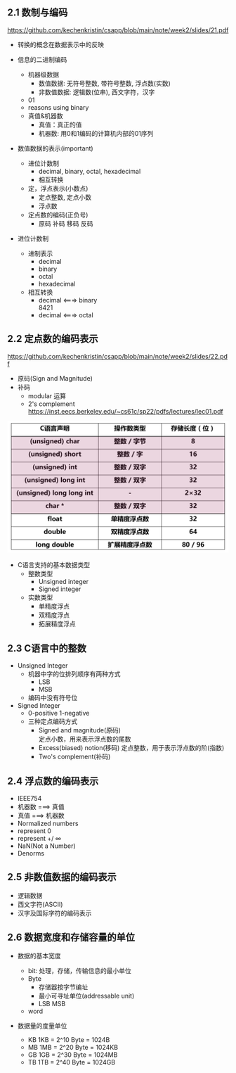 ## 2.1 数制与编码
https://github.com/kechenkristin/csapp/blob/main/note/week2/slides/21.pdf
- 转换的概念在数据表示中的反映

- 信息的二进制编码
	- 机器级数据
		- 数值数据: 无符号整数, 带符号整数, 浮点数(实数)
		- 非数值数据: 逻辑数(位串), 西文字符，汉字
	- 01
	- reasons using binary
	- 真值&机器数
		- 真值：真正的值
		- 机器数: 用0和1编码的计算机内部的01序列

- 数值数据的表示(important)
	- 进位计数制
		- decimal, binary, octal, hexadecimal
		- 相互转换
	- 定，浮点表示(小数点)
		- 定点整数, 定点小数
		- 浮点数
	- 定点数的编码(正负号)
		- 原码 补码 移码 反码	

- 进位计数制
	- 进制表示
		- decimal
		- binary
		- octal
		- hexadecimal
	- 相互转换
		- decimal <===> binary  
	8421
		- decimal <===> octal

## 2.2 定点数的编码表示
https://github.com/kechenkristin/csapp/blob/main/note/week2/slides/22.pdf
- 原码(Sign and Magnitude)
- 补码 
	- modular 运算
	- 2's complement  
https://inst.eecs.berkeley.edu/~cs61c/sp22/pdfs/lectures/lec01.pdf  

![avatar](https://github.com/kechenkristin/imagesGitHub/blob/main/notes/csapp/Cdata.png)

- C语言支持的基本数据类型
	- 整数类型
		- Unsigned integer
		- Signed integer
	- 实数类型
		- 单精度浮点
		- 双精度浮点
		- 拓展精度浮点

## 2.3 C语言中的整数
- Unsigned Integer
	- 机器中字的位排列顺序有两种方式
		- LSB
		- MSB
	- 编码中没有符号位
- Signed Integer
	- 0-positive	1-negative
	- 三种定点编码方式
		- Signed and magnitude(原码)  
定点小数，用来表示浮点数的尾数
		- Excess(biased) notion(移码)
定点整数，用于表示浮点数的阶(指数)
		- Two's complement(补码)

## 2.4 浮点数的编码表示
- IEEE754
- 机器数 ===> 真值
- 真值  ===> 机器数
- Normalized numbers
- represent 0
- represent +/ ∞
- NaN(Not a Number)
- Denorms

## 2.5 非数值数据的编码表示
- 逻辑数据
- 西文字符(ASCII)
- 汉字及国际字符的编码表示

## 2.6 数据宽度和存储容量的单位
- 数据的基本宽度
	- bit: 处理，存储，传输信息的最小单位
	- Byte
		- 存储器按字节编址
		- 最小可寻址单位(addressable unit)
		- LSB MSB
	- word

- 数据量的度量单位
	- KB	1KB = 2^10 Byte = 1024B
	- MB	1MB = 2^20 Byte = 1024KB
	- GB	1GB = 2^30 Byte = 1024MB
	- TB	1TB = 2^40 Byte = 1024GB


